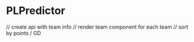 # PLPredictor

// create api with team info
// render team component for each team
// sort by points / GD
